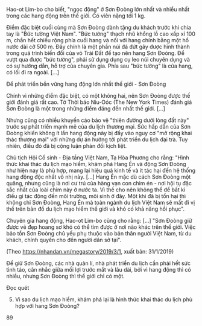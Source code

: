 Hao-ot Lim-bo cho biết, "ngọc động" ở Sơn Đoòng lớn nhất và nhiều nhất trong các hang động trên thế giới. Có viên nặng tới 1 kg.

Điểm đặc biệt cuối cùng mà Sơn Đoòng dành tặng du khách trước khi chia tay là "Bức tường Việt Nam". "Bức tường" thạch nhũ khổng lồ cao xấp xỉ 100 m, chắn hết chiều rộng phía cuối hang và nối với hang chính bằng một hồ nước dài cỡ 500 m. Đây chính là một phần núi đá đứt gãy được hình thành trong quá trình biến đổi của vỏ Trái Đất để tạo nên hang Sơn Đoòng. Để vượt qua được "bức tường", phải sử dụng dụng cụ leo núi chuyên dụng và có sự hướng dẫn, hỗ trợ của chuyên gia. Phía sau "bức tường" là cửa hang, có lối đi ra ngoài. [...]

Để phát triển bền vững hang động lớn nhất thế giới - Sơn Đoòng

Chính vì những điểm đặc biệt, có một không hai, nên Sơn Đoòng được thế giới đánh giá rất cao. Tờ Thời báo Niu-Oóc (The New York Times) đánh giá Sơn Đoòng là một trong những điểm đáng đến nhất thế giới. [...]

Nhưng cũng có nhiều khuyến cáo bảo vệ "thiên đường dưới lòng đất này" trước sự phát triển mạnh mẽ của du lịch thương mại. Sức hấp dẫn của Sơn Đoòng khiến không ít lần hang động này bị đẩy vào nguy cơ "mở rộng khai thác thương mại" với những dự án hướng tới phát triển du lịch đại trà. Tuy nhiên, điều đó đã bị cộng luận phản đối kịch liệt.

Chủ tịch Hội Cổ sinh - Địa tầng Việt Nam, Tạ Hòa Phương cho rằng: "Hình thức khai thác du lịch mạo hiểm, khám phá Hang Én và động Sơn Đoòng như hiện nay là phù hợp, mang lại hiệu quả kinh tế và ít tác hại đến hệ thống hang động độc nhất vô nhị này. [...] Hang Én mặc dù cách Sơn Đoòng một quãng, nhưng cũng là nơi cư trú của hàng vạn con chim én - nơi hội tụ đặc sắc nhất của loài chim này ở nước ta. Vì thế cho nên không thể để bất kì điều gì tác động đến môi trường, môi sinh ở đây. Một khi đã bị tổn hại thì không chỉ Sơn Đoòng, Hang Én mà toàn ngành du lịch Việt Nam sẽ mất đi vị thế trên bản đồ du lịch mạo hiểm thế giới và khó có khả năng hồi phục".

Chuyên gia hang động, Hao-ot Lim-bo cũng cho rằng: [...] "Sơn Đoòng giữ được vẻ đẹp hoang sơ khó có thể tìm được ở nơi nào khác trên thế giới. Việc bảo tồn Sơn Đoòng chủ yếu phụ thuộc vào bản thân người Việt Nam, từ du khách, chính quyền cho đến người dân sở tại".

(Theo https://nhandan.vn/megastory/2019/3/1, xuất bản: 31/1/2019)

Để giữ Sơn Đoòng, các nhà quản lí, nhà phát triển du lịch cần phải hết sức tỉnh táo, cân nhắc giữa mối lợi trước mắt và lâu dài, bởi vì hang động thì có nhiều, nhưng Sơn Đoòng thì thế giới chỉ có một.

Đọc quét

5. Vì sao du lịch mạo hiểm, khám phá lại là hình thức khai thác du lịch phù hợp với hang Sơn Đoòng?

89